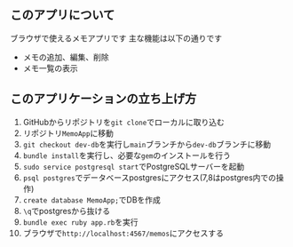 ## このアプリについて
ブラウザで使えるメモアプリです
主な機能は以下の通りです
- メモの追加、編集、削除
- メモ一覧の表示

## このアプリケーションの立ち上げ方
1. GitHubからリポジトリを`git clone`でローカルに取り込む
2. リポジトリ`MemoApp`に移動
3. `git checkout dev-db`を実行し`main`ブランチから`dev-db`ブランチに移動
4. `bundle install`を実行し、必要な`gem`のインストールを行う
5. `sudo service postgresql start`でPostgreSQLサーバーを起動
6. `psql postgres`でデータベースpostgresにアクセス(7,8はpostgres内での操作)
7. `create database MemoApp;`でDBを作成
8. `\q`でpostgresから抜ける
9. `bundle exec ruby app.rb`を実行
10. ブラウザで`http://localhost:4567/memos`にアクセスする
